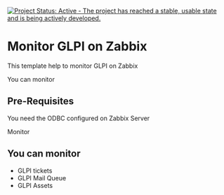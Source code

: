 [![Project Status: Active - The project has reached a stable, usable state and is being actively developed.](http://www.repostatus.org/badges/latest/active.svg)](http://www.repostatus.org/#active)

# Monitor GLPI on Zabbix #

This template help to monitor GLPI on Zabbix

You can monitor

## Pre-Requisites ##
You need the ODBC configured on Zabbix Server


Monitor

## You can monitor ##

* GLPI tickets
* GLPI Mail Queue
* GLPI Assets
